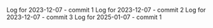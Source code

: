 Log for 2023-12-07 - commit 1
Log for 2023-12-07 - commit 2
Log for 2023-12-07 - commit 3
Log for 2025-01-07 - commit 1
